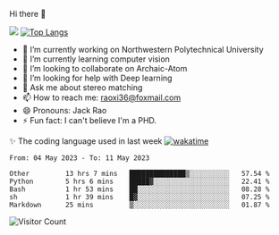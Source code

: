 Hi there 👋

![](https://github-readme-stats.vercel.app/api?username=ZhiboRao)
[![Top Langs](https://github-readme-stats.vercel.app/api/top-langs/?username=ZhiboRao&layout=compact)](https://github.com/anuraghazra/github-readme-stats)

- 🔭 I’m currently working on Northwestern Polytechnical University
- 🌱 I’m currently learning computer vision
- 👯 I’m looking to collaborate on Archaic-Atom
- 🤔 I’m looking for help with Deep learning
- 💬 Ask me about stereo matching
- 📫 How to reach me: raoxi36@foxmail.com
- 😄 Pronouns: Jack Rao
- ⚡ Fun fact: I can't believe I'm a PHD.

✨ The coding language used in last week [![wakatime](https://wakatime.com/badge/user/51ec5ec7-4742-4243-9eea-732ade32c0b7.svg)](https://wakatime.com/@51ec5ec7-4742-4243-9eea-732ade32c0b7)
<!--START_SECTION:waka-->

```text
From: 04 May 2023 - To: 11 May 2023

Other         13 hrs 7 mins   ██████████████▒░░░░░░░░░░   57.54 %
Python        5 hrs 6 mins    █████▓░░░░░░░░░░░░░░░░░░░   22.41 %
Bash          1 hr 53 mins    ██░░░░░░░░░░░░░░░░░░░░░░░   08.28 %
sh            1 hr 39 mins    █▓░░░░░░░░░░░░░░░░░░░░░░░   07.25 %
Markdown      25 mins         ▒░░░░░░░░░░░░░░░░░░░░░░░░   01.87 %
```

<!--END_SECTION:waka-->

![Visitor Count](https://profile-counter.glitch.me/Raohaocheng/count.svg)
